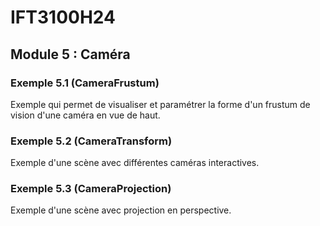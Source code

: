 # IFT3100H24

## Module 5 : Caméra

### Exemple 5.1 (CameraFrustum)

Exemple qui permet de visualiser et paramétrer la forme d'un frustum de vision d'une caméra en vue de haut.

### Exemple 5.2 (CameraTransform)

Exemple d'une scène avec différentes caméras interactives.

### Exemple 5.3 (CameraProjection)

Exemple d'une scène avec projection en perspective.
